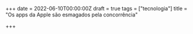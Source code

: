 +++
date = 2022-06-10T00:00:00Z
draft = true
tags = ["tecnologia"]
title = "Os apps da Apple são esmagados pela concorrência"

+++
